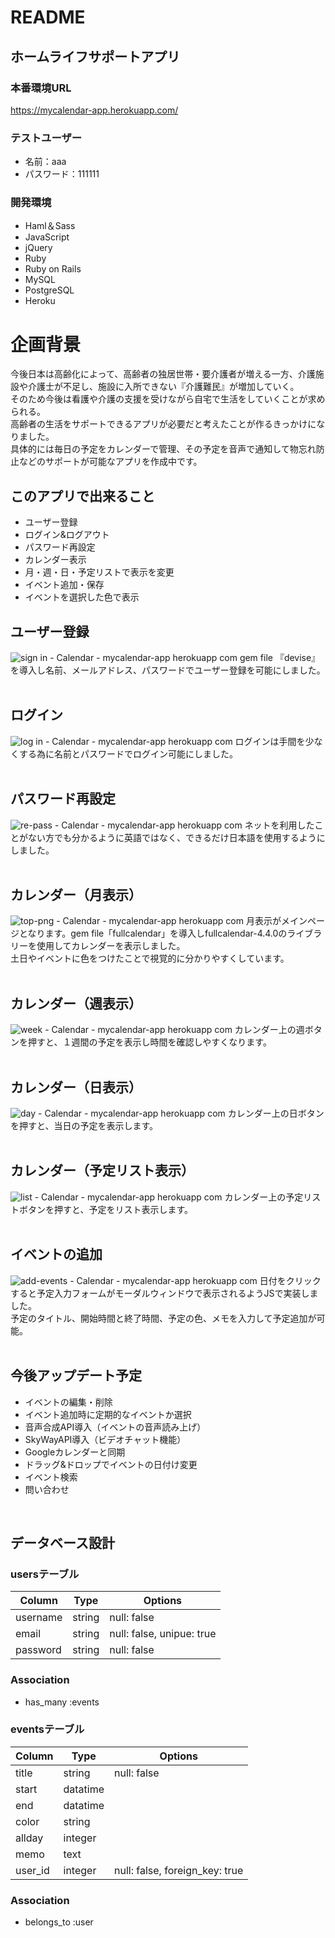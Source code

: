 # README

## ホームライフサポートアプリ

### 本番環境URL
https://mycalendar-app.herokuapp.com/

### テストユーザー
* 名前：aaa
* パスワード：111111

### 開発環境
* Haml＆Sass
* JavaScript
* jQuery
* Ruby
* Ruby on Rails
* MySQL
* PostgreSQL
* Heroku

# 企画背景
今後日本は高齢化によって、高齢者の独居世帯・要介護者が増える一方、介護施設や介護士が不足し、施設に入所できない『介護難民』が増加していく。
<br>そのため今後は看護や介護の支援を受けながら自宅で生活をしていくことが求められる。
<br>高齢者の生活をサポートできるアプリが必要だと考えたことが作るきっかけになりました。
<br>具体的には毎日の予定をカレンダーで管理、その予定を音声で通知して物忘れ防止などのサポートが可能なアプリを作成中です。

## このアプリで出来ること
* ユーザー登録
* ログイン&ログアウト
* パスワード再設定
* カレンダー表示
* 月・週・日・予定リストで表示を変更
* イベント追加・保存
* イベントを選択した色で表示

## ユーザー登録
![sign in - Calendar - mycalendar-app herokuapp com](https://user-images.githubusercontent.com/61701275/82155131-908ac880-98ad-11ea-8b7d-d826d3c227c3.png)
gem file 『devise』を導入し名前、メールアドレス、パスワードでユーザー登録を可能にしました。
<br>
<br>
## ログイン
![log in - Calendar - mycalendar-app herokuapp com](https://user-images.githubusercontent.com/61701275/82155124-82d54300-98ad-11ea-84ad-3ad8393b6763.png)
ログインは手間を少なくする為に名前とパスワードでログイン可能にしました。
<br>
<br>
## パスワード再設定
![re-pass - Calendar - mycalendar-app herokuapp com](https://user-images.githubusercontent.com/61701275/82155144-b0ba8780-98ad-11ea-825e-71fa7225debd.png)
ネットを利用したことがない方でも分かるように英語ではなく、できるだけ日本語を使用するようにしました。
<br>
<br>
## カレンダー（月表示）
![top-png - Calendar - mycalendar-app herokuapp com](https://user-images.githubusercontent.com/61701275/82154781-3852c700-98ab-11ea-8352-e8f973c0a453.png)
月表示がメインページとなります。gem file「fullcalendar」を導入しfullcalendar-4.4.0のライブラリーを使用してカレンダーを表示しました。<br>土日やイベントに色をつけたことで視覚的に分かりやすくしています。
<br>
<br>
## カレンダー（週表示）
![week - Calendar - mycalendar-app herokuapp com](https://user-images.githubusercontent.com/61701275/82154851-a8614d00-98ab-11ea-84c8-a2d7ccded09a.png)
カレンダー上の週ボタンを押すと、１週間の予定を表示し時間を確認しやすくなります。
<br>
<br>
## カレンダー（日表示）
![day - Calendar - mycalendar-app herokuapp com](https://user-images.githubusercontent.com/61701275/82154885-de9ecc80-98ab-11ea-9700-cd0434bcaeeb.png)
カレンダー上の日ボタンを押すと、当日の予定を表示します。
<br>
<br>
## カレンダー（予定リスト表示）
![list - Calendar - mycalendar-app herokuapp com](https://user-images.githubusercontent.com/61701275/82154917-10179800-98ac-11ea-84b0-777e5b1e59ad.png)
カレンダー上の予定リストボタンを押すと、予定をリスト表示します。
<br>
<br>
## イベントの追加
![add-events - Calendar - mycalendar-app herokuapp com](https://user-images.githubusercontent.com/61701275/82155040-1e19e880-98ad-11ea-9214-cd2934df9851.png)
日付をクリックすると予定入力フォームがモーダルウィンドウで表示されるようJSで実装しました。<br>予定のタイトル、開始時間と終了時間、予定の色、メモを入力して予定追加が可能。
<br>
<br>
## 今後アップデート予定
* イベントの編集・削除
* イベント追加時に定期的なイベントか選択
* 音声合成API導入（イベントの音声読み上げ）
* SkyWayAPI導入（ビデオチャット機能）
* Googleカレンダーと同期
* ドラッグ&ドロップでイベントの日付け変更
* イベント検索
* 問い合わせ
<br>

## データベース設計
### usersテーブル
|Column|Type|Options|
|------|----|-------|
|username|string|null: false|
|email|string|null: false, unipue: true|
|password|string|null: false|
### Association
- has_many :events

### eventsテーブル
|Column|Type|Options|
|------|----|-------|
|title|string|null: false|
|start|datatime|
|end|datatime|
|color|string|
|allday|integer|
|memo|text|
|user_id|integer|null: false, foreign_key: true|
### Association
- belongs_to :user
